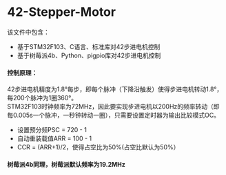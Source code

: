 # 42-Stepper-Motor
该文件中包含：
- 基于STM32F103、C语言、标准库对42步进电机控制
- 基于树莓派4b、Python、pigpio库对42步进电机控制
#### 控制原理：
42步进电机精度为1.8°每步，即每个脉冲（下降沿触发）使得步进电机转动1.8°，每200个脉冲为1圈360°。  
STM32F103时钟频率为72MHz，因此要实现步进电机以200Hz的频率转动（即每0.005s一个脉冲，一秒钟转动一圈），只需要设置定时器为输出比较模式OC。
- 设置预分频PSC = 720 - 1
- 自动重装载值ARR = 100 - 1
- CCR = (ARR+1)/2，使得占空比为50%(占空比默认为50%）
#### 树莓派4b同理，树莓派默认频率为19.2MHz
